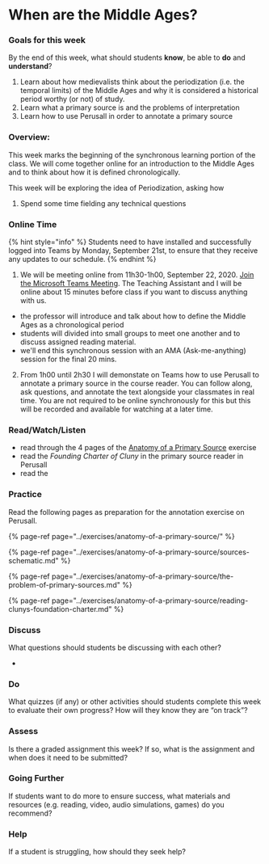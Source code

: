 # When are the Middle Ages?

### Goals for this week

By the end of this week, what should students **know**, be able to **do** and **understand**?

1. Learn about how medievalists think about the periodization \(i.e. the temporal limits\) of the Middle Ages and why it is considered a historical period worthy \(or not\) of study.
2. Learn what a primary source is and the problems of interpretation 
3. Learn how to use Perusall in order to annotate a primary source 

### Overview:

This week marks the beginning of the synchronous learning portion of the class. We will come together online for an introduction to the Middle Ages and to think about how it is defined chronologically. 

This week will be exploring the idea of Periodization, asking how 

1. Spend some time fielding any technical questions

### **Online Time**

{% hint style="info" %}
Students need to have installed and successfully logged into Teams by Monday, September 21st, to ensure that they receive any updates to our schedule. 
{% endhint %}

1. We will be meeting online from 11h30-1h00, September 22, 2020.  [Join the Microsoft Teams Meeting](https://teams.microsoft.com/l/meetup-join/19%3a0cd0f4caf3a340a0a69ca0ebdd53ca0d%40thread.tacv2/1591642462316?context=%7b%22Tid%22%3a%226ad91895-de06-485e-bc51-fce126cc8530%22%2c%22Oid%22%3a%22b8e11e76-90c8-4bf2-a5e3-cca184e3c823%22%7d). The Teaching Assistant and I will be online about 15 minutes before class if you want to discuss anything with us.  

* the professor will introduce and talk about how to define the Middle Ages as a chronological period
* students will divided into small groups to meet one another and to discuss assigned reading material.
* we'll end this synchronous session with an AMA \(Ask-me-anything\) session for the final 20 mins.

2. From 1h00 until 2h30 I will demonstate on Teams how to use Perusall to annotate a primary source in the course reader. You can follow along, ask questions, and annotate the text alongside your classmates in real time. You are not required to be online synchronously for this  but this will be recorded and available for watching at a later time. 

### Read/Watch/Listen

* read through the 4 pages of the [Anatomy of a Primary Source](../exercises/anatomy-of-a-primary-source/) exercise
* read the _Founding Charter of Cluny_ in the primary source reader in Perusall
* read the 

### Practice

Read the following pages as preparation for the annotation exercise on Perusall.

{% page-ref page="../exercises/anatomy-of-a-primary-source/" %}

{% page-ref page="../exercises/anatomy-of-a-primary-source/sources-schematic.md" %}

{% page-ref page="../exercises/anatomy-of-a-primary-source/the-problem-of-primary-sources.md" %}

{% page-ref page="../exercises/anatomy-of-a-primary-source/reading-clunys-foundation-charter.md" %}



### **Discuss**

What questions should students be discussing with each other?

* 
### **Do**

What quizzes \(if any\) or other activities should students complete this week to evaluate their own progress? How will they know they are “on track”?

### **Assess** 

Is there a graded assignment this week? If so, what is the assignment and when does it need to be submitted?

### Going Further

If students want to do more to ensure success, what materials and resources \(e.g. reading, video, audio simulations, games\) do you recommend?

### **Help**

 If a student is struggling, how should they seek help?

